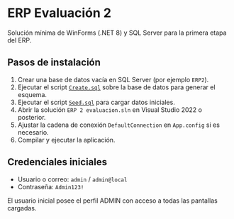# ERP Evaluación 2

Solución mínima de WinForms (.NET 8) y SQL Server para la primera etapa del ERP.

## Pasos de instalación
1. Crear una base de datos vacía en SQL Server (por ejemplo `ERP2`).
2. Ejecutar el script [`Create.sql`](Create.sql) sobre la base de datos para generar el esquema.
3. Ejecutar el script [`Seed.sql`](Seed.sql) para cargar datos iniciales.
4. Abrir la solución `ERP 2 evaluacion.sln` en Visual Studio 2022 o posterior.
5. Ajustar la cadena de conexión `DefaultConnection` en `App.config` si es necesario.
6. Compilar y ejecutar la aplicación.

## Credenciales iniciales
- Usuario o correo: `admin` / `admin@local`
- Contraseña: `Admin123!`

El usuario inicial posee el perfil ADMIN con acceso a todas las pantallas cargadas.
